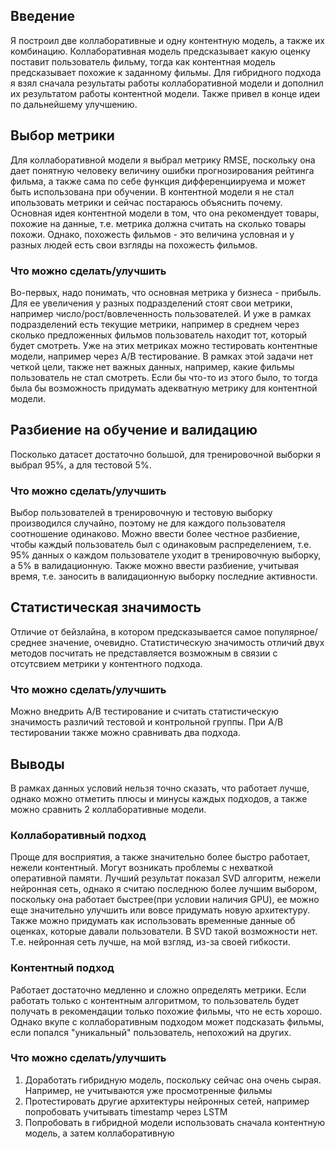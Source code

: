## Введение
Я построил две коллаборативные и одну контентную модель, а также их комбинацию. Коллаборативная модель предсказывает какую оценку поставит пользователь фильму, тогда как контентная модель предсказывает похожие к заданному фильмы. Для гибридного подхода я взял сначала результаты работы коллаборативной модели и дополнил их результатом работы контентной модели. Также привел в конце идеи по дальнейшему улучшению.

## Выбор метрики
Для коллаборативной модели я выбрал метрику RMSE, поскольку она дает понятную человеку величину ошибки прогнозирования рейтинга фильма, а также сама по себе функция дифференциируема и может быть использована при обучении. В контентной модели я не стал ипользовать метрики и сейчас постараюсь объяснить почему. Основная идея контентной модели в том, что она рекомендует товары, похожие на данные, т.е. метрика должна считать на сколько товары похожи. Однако, похожесть фильмов - это величина условная и у разных людей есть свои взгляды на похожесть фильмов. 
### Что можно сделать/улучшить 
Во-первых, надо понимать, что основная метрика у бизнеса - прибыль. Для ее увеличения у разных подразделений стоят свои метрики, например число/рост/вовлеченность пользователей. И уже в рамках подразделений есть текущие метрики, например в среднем через сколько предложенных фильмов пользователь находит тот, который будет смотреть. Уже на этих метриках можно тестировать контентные модели, например через A/B тестирование. В рамках этой задачи нет четкой цели, также нет важных данных, например, какие фильмы пользователь не стал смотреть. Если бы что-то из этого было, то тогда была бы возможность придумать адекватную метрику для контентной модели.

## Разбиение на обучение и валидацию
Посколько датасет достаточно большой, для тренировочной выборки я выбрал 95%, а для тестовой 5%.
### Что можно сделать/улучшить 
Выбор пользователей в тренировочную и тестовую выборку производился случайно, поэтому не для каждого пользователя соотношение одинаково. Можно ввести более честное разбиение, чтобы каждый пользователь был с одинаковым распределением, т.е. 95% данных о каждом пользователе уходит в тренировочную выборку, а 5% в валидационную. Также можно ввести разбиение, учитывая время, т.е. заносить в валидационную выборку последние активности. 

## Статистическая значимость
Отличие от бейзлайна, в котором предсказывается самое популярное/среднее значение, очевидно. Статистическую значимость отличий двух методов посчитать не представляется возможным в связии с отсутсвием метрики у контентного подхода. 
### Что можно сделать/улучшить
Можно внедрить A/B тестирование и считать статистическую значимость различий тестовой и контрольной группы. При A/B тестировании также можно сравнивать два подхода. 

## Выводы
В рамках данных условий нельзя точно сказать, что работает лучше, однако можно отметить плюсы и минусы каждых подходов, а также можно сравнить 2 коллаборативные модели.
### Коллаборативный подход
Проще для восприятия, а также значительно более быстро работает, нежели контентный. Могут возникать проблемы с нехваткой оперативной памяти. Лучший результат показал SVD алгоритм, нежели нейронная сеть, однако я считаю последнюю более лучшим выбором, поскольку она работает быстрее(при условии наличия GPU), ее можно еще значительно улучшить или вовсе придумать новую архитектуру. Также можно придумать как использовать временные данные об оценках, которые давали пользователи. В SVD такой возможности нет. Т.е. нейронная сеть лучше, на мой взгляд, из-за своей гибкости.
### Контентный подход
Работает достаточно медленно и сложно определять метрики. Если работать только с контентным алгоритмом, то пользователь будет получать в рекомендации только похожие фильмы, что не есть хорошо. Однако вкупе с коллаборативным подходом может подсказать фильмы, если попался "уникальный" пользователь, непохожий на других.
### Что можно сделать/улучшить
1) Доработать гибридную модель, поскольку сейчас она очень сырая. Например, не учитываются уже просмотренные фильмы
2) Протестировать другие архитектуры нейронных сетей, например попробовать учитывать timestamp через LSTM
3) Попробовать в гибридной модели использовать сначала контентную модель, а затем коллаборативную 
